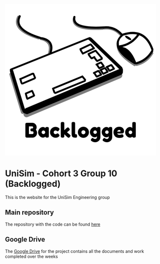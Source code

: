 ![Backlogged logo](/images/backlogged.png "Backlogged logo")
# UniSim - Cohort 3 Group 10 (Backlogged)

This is the website for the UniSim Engineering group

## Main repository

The repository with the code can be found [here](https://github.com/TameU/eng1-cohort3-group10)

## Google Drive

The [Google Drive](https://drive.google.com/drive/folders/0AGIpRVjNIRTlUk9PVA) for the project contains all the documents and work completed over the weeks
